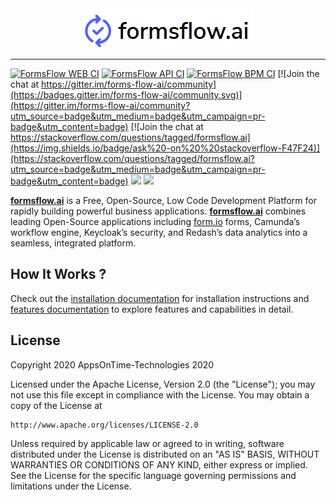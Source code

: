 <div align="center"><img src=".images/logo.png"/></div>
<hr/> 
 
[![FormsFlow WEB CI](https://github.com/AOT-Technologies/forms-flow-ai/actions/workflows/forms-flow-web-ci.yml/badge.svg)](https://github.com/AOT-Technologies/forms-flow-ai/actions)
[![FormsFlow API CI](https://github.com/AOT-Technologies/forms-flow-ai/actions/workflows/forms-flow-api-ci.yml/badge.svg)](https://github.com/AOT-Technologies/forms-flow-ai/actions)
[![FormsFlow BPM CI](https://github.com/AOT-Technologies/forms-flow-ai/actions/workflows/forms-flow-bpm-ci.yml/badge.svg)](https://github.com/AOT-Technologies/forms-flow-ai/actions)
[![Join the chat at https://gitter.im/forms-flow-ai/community](https://badges.gitter.im/forms-flow-ai/community.svg)](https://gitter.im/forms-flow-ai/community?utm_source=badge&utm_medium=badge&utm_campaign=pr-badge&utm_content=badge)
[![Join the chat at https://stackoverflow.com/questions/tagged/formsflow.ai](https://img.shields.io/badge/ask%20-on%20%20stackoverflow-F47F24)](https://stackoverflow.com/questions/tagged/formsflow.ai?utm_source=badge&utm_medium=badge&utm_campaign=pr-badge&utm_content=badge)
<img src="https://img.shields.io/badge/release-v6.0.1-blue"/>
<img src="https://img.shields.io/badge/LICENSE-Apache%202-green"/>

[**formsflow.ai**](https://formsflow.ai/) is a Free, Open-Source, Low Code Development Platform for rapidly building powerful business applications. [**formsflow.ai**](https://formsflow.ai/) combines leading Open-Source applications including [form.io](https://form.io) forms, Camunda’s workflow engine, Keycloak’s security, and Redash’s data analytics into a seamless, integrated platform.


## How It Works ?

Check out the [installation documentation](https://aot-technologies.github.io/forms-flow-installation-doc/) for installation instructions and [features documentation](https://aot-technologies.github.io/forms-flow-ai-doc) to explore features and capabilities in detail.

## License

Copyright 2020 AppsOnTime-Technologies 2020

Licensed under the Apache License, Version 2.0 (the "License");
you may not use this file except in compliance with the License.
You may obtain a copy of the License at

    http://www.apache.org/licenses/LICENSE-2.0

Unless required by applicable law or agreed to in writing, software
distributed under the License is distributed on an "AS IS" BASIS,
WITHOUT WARRANTIES OR CONDITIONS OF ANY KIND, either express or implied.
See the License for the specific language governing permissions and
limitations under the License.

